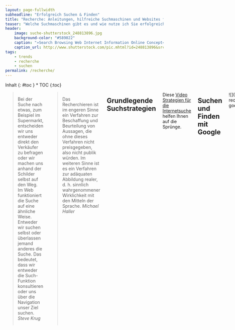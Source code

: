 ```yaml
---
layout: page-fullwidth
subheadline: "Erfolgreich Suchen & Finden"
title: "Recherche: Anleitungen, hilfreiche Suchmaschinen und Websites für die Recherche"
teaser: "Welche Suchmaschinen gibt es und wie nutze ich Sie erfolgreich? Wie filtere ich Suchanfragen bereits mit der Suchmaschine? Anleitungen, Tipps und Tricks für die erfolgreiche Suche."
header:
    image: suche-shutterstock_248813896.jpg
    background-color: "#589022"
    caption: "»Search Browsing Web Internet Information Online Concept« von Shutterstock"
    caption_url: http://www.shutterstock.com/pic.mhtml?id=248813896&src=id
tags:
    - trends
    - recherche
    - suchen
permalink: /recherche/
---
```

<div class="row">
<div class="medium-5 medium-push-7 columns" markdown="1">
<div class="panel radius" markdown="1">
Inhalt
{: #toc }
*  TOC
{:toc}
</div>
</div><!-- /.medium-5.columns -->


<div class="medium-7 medium-pull-5 columns" markdown="1">

> Bei der Suche nach etwas, zum Beispiel im Supermarkt, entscheiden wir uns entweder direkt den Verkäufer zu befragen oder wir machen uns anhand der Schilder selbst auf den Weg. Im Web funktioniert die Suche auf eine ähnliche Weise. Entweder wir suchen selbst oder überlassen jemand anderes die Suche. Das bedeutet, dass wir entweder die Such-Funktion konsultieren oder uns über die Navigation unser Ziel suchen. <cite>Steve Krug</cite>

> Das Recherchieren ist im engeren Sinne ein Verfahren zur Beschaffung und Beurteilung von Aussagen, die ohne dieses Verfahren nicht preisgegeben, also nicht publik würden. Im weiteren Sinne ist es ein Verfahren zur adäquaten Abbildung realer, d. h. sinnlich wahrgenommener Wirklichkeit mit den Mitteln der Sprache. <cite>Michael Haller</cite>


## Grundlegende Suchstrategien

Diese [Video Strategien für die Internetsuche][4] helfen Ihnen auf die Sprünge.




## Suchen und Finden mit Google

![]({{ site.urlimg }}text-recherche-google_logo_animation.gif)

Die Google-Suchmaske ist ein mächtiges Werkzeug, wenn man die wichtigsten Befehle bzw. Parameter kennt. Die Parameter müssen Sie sich nicht unbedingt auswendig können, dafür gibt es die [erweiterte Suche von Google mit mehr Suchoptionen][6].

Es schadet aber nicht ihrem Gedächtnis, wenn Sie es ein wenig trainieren. Ich bin mir sicher, Sie werden in ihrem Leben noch viel mit Google suchen und wenn Sie die Befehle kennen, erleichtert das unnötige Klickerei und spart Ihnen vor allem Zeit.




Begriffe erläutert Google, wenn Sie `definiere` plus einen Suchbegriff in die Suchmaske eingibt.

[definiere XHTML](http://www.google.de/search?q=definiere+xhtml)
{: .button.radius.info.tiny }


Mit Google können Sie auch gezielt *nur eine Website durchsuchen*. Geben Sie dazu `site:website-namen.de` plus Suchbegriffe ein. Der Paramter `site:` plus die Website-Domain befiehlt der Suchmaschine nur diese eine Domain zu durchsuchen.

Finden Sie auf Phlow z.B. nicht die Seminare für Journalismus, können Sie auf die Mithilfe von Google zurückgreifen. 

[site:phlow.de Seminare Journalismus Schreiben](http://www.google.de/search?q=site%3Aphlow.de+seminare+journalismus+schreiben)
{: .button.radius.info.tiny }


Mit `filetype:` sucht man gezielt nach Dateitypen. Möglich sind die Dateiendungen .pdf, .xls, .ps, .doc, .ppt oder .rtf.

[filetype:pdf social media umfrage](http://www.google.de/search?q=filetype%3Apdf+social+media+umfrage)
{: .button.radius.info.tiny }




Mit `intitle:` durchsuchen Sie gezielt den Titel eines Dokumentes nach einem Suchbegriff. Möchten Sie nach mehreren Begriffen suchen, tippen Sie `allintitle:` in die Suchmaske.

[intitle:netlabel](http://www.google.de/search?q=intitle%3Anetlabel)
{: .button.radius.info.tiny }

[allintitle:mp3 download musik](http://www.google.de/search?q=allintitle%3Amp3+download+musik)
{: .button.radius.info.tiny }

Mit `inurl:` durchsuchen Sie den Google-Index gezielt nach URL-Adressen.

[inurl:netaudio](http://www.google.de/search?hl=de&q=inurl%3Anetaudio)
{: .button.radius.info.tiny }


Über den Link Cache, unterhalb eines Suchergebnisses, ruft man eine von Google zwischengespeicherte Version der Webseite auf. Diese Funktion erlaubt oftmals den Aufruf bereits gelöschter Dokumente.




## Zeitraum der Google-Suche eingrenzen

Oft sucht man Nachrichten oder Dokumente, die in den letzten Stunden, Tagen oder Monaten stattgefunden haben oder erschienen sind. So will man zum Beispiel nach einem Sportereignis oder nach einer politischen Wahl, die Nachrichten der letzten 24 Stunden durchsuchen. Oder Sie recherchieren aktuelle Statistiken zur Verwendung von Social Media-Apps. 

Genau für diese Art von Recherche bietet Google die gezielte zeitliche Suche. Hierbei spielt der zeitliche Rahmen keine Rolle. Sie können die Suche sogar auf einen Zeitraum mit weniger als 24 Stunden begrenzen. Dazu nutzen Sie einfach den Parameter `as_qdr`, um den Zeitraum einzugrenzen.

Mit `as_qdr` können Sie drei Werte für die Suche maßschneidern. Das sind:

- `dnumber` - Anzahl vergangenener Tage (z.B.: d10)
- `wnumber` - Anzahl vergangenener Wochen
- `ynumber` - Anzahl vergangenener Jahre

Außerdem können Sie mittels des Suchparameters `as_qdr` auch die von Google zuletzt gefundenen Dokumente auflisten. Wollen Sie zum Beispiel zu einem aktuellen Thema, wie z.B. neuen Nachrichten zum Thema *absturz german wings pilot*, auf dem Laufenden bleiben, benötigen Sie einen Suchbefehl, der wie folgt aussehen könnte:

<http://www.google.com/search?q=german+wing+absturz+pilot&as_qdr=d1>

Die obige Suche zeigt alle neuen URLs zur Abfrage der Suchbegriffe *absturz german wings pilot*, des letzten Tages. Denn `d1` steht für »one day«.

Hilfreich ist die Funktion auch für Webmaster und Suchmaschinenoptimierer. Möchten Sie z.B. sehen, welche URLs der eigenen Website in den letzten 7 Tagen von Google entdeckt wurden, würde der Suchbefehl für *magazin.phlow.de* wie folgt aussehen:

<http://www.google.com/search?q=site:magazin.phlow.de&as_qdr=d7>

Während im obigen Suchbefehl der Parameter `site:magazin.phlow.de` die Suche auf die die Domain *magazin.phlow.de* beschränkt, grenzen Sie mit `as_qdr=d7` die Ergebnisse auf die letzten sieben Tage ein.



## Nachrichtenrecherche

Über die beiden Nachrichtenportale [Google News][2] und [Yahoo News][3] greift man per Suche auf einen reichhaltigen Katalog von Nachrichten zu. RSS-Feeds für die jeweilige Suche ermöglichen das Abonnement von Nachrichtentickern zu bestimmten Suchbegriffen.



## Stichwörter im Auge behalten mit Google Alert

[Google Alert][1] eignet sich hervorragend, um Schlagworte zu beobachten. Google Alert funktioniert per Email-Benachrichtigung. Sie abonnieren Schlagworte und sobald diese in Nachrichten oder in der Google-Suche neu auftauchen, benachrichtigt Sie der Google Alert Service von Google.




## Websites analysieren mit Website Analyse-Tools

**Wer und was verbirgt sich hinter einer Website?**

Hilfestellung um fremde Websites zu analysieren und herauszufinden wem die Website gehört, welche Inhalte sie präsentiert und wieviel Besucher sie hat.

Um den Traffic und die »Bonität« fremder Websites zu überprüfen, eignet sich  Alexa. Mit Alexa können Sie Websites vergleichen.


### Besitzer einer Website (Domain, Internetadresse) herausfinden

![]({{ site.urlimg }}whois-domaintools.jpg)

Um den Besitzer einer deutschen Domain zu recherchieren, greift man auf die Datenbank der DENIC zurück. Die [DENIC](http://www.denic.de/) ist die zentrale Registrierungsstelle für alle deutschen Domains der Top Level Domain .de. Um den Besitzer einer Domain herauszufinden, müssen Sie lediglich den Domainnamen ohne *.de* in das Suchfeld eingeben. Bei Zeit.de wäre das einfach nur `zeit`. Anschließend müssen Sie nur noch ein Captcha lösen.

Um einen Besitzer einer internationalen Domain zu recherchieren – z.B. Domains mit Endungen wie .org, .com oder .net – nutzen Sie am Besten einen Whois-Service wie [whois.domaintools.com](http://whois.domaintools.com/). Dort geben Sie einfach die Domain ein, über die Sie mehr erfahren möchten und erhalten anschließend zahlreiche Informationen zur jeweiligen Domain. Mit Domaintools.com lassen sich auch Besitzer deutscher Domains recherchieren.







## Allgemeine Suchmaschinen

[Google](https://www.google.de)
:   80% bis 90% der Deutschen nutzen Google für die Suche

[Bing](http://www.bing.com/)
:   Bing ist die Suchmaschine von Microsoft

[duckduckgo.com](https://duckduckgo.com/)
:   DuckDuckGo ist eine Suchmaschine, die keine persönlichen Informationen sammelt.



## Blogs zum Thema Recherche

- [recherche-info.de](http://recherche-info.de/)


## Recherche nach Musikern und Bands

[Laut.de](http://www.laut.de/Artists)
:    Informationen über Musiker, Bands und Einzelkünstler

[allmusic.com](http://www.allmusic.com/)
:    Exzellenter englischsprachiger Katalog für Informationen zu Bands und Musikern

[discogs.com](http://www.discogs.com/)
:   Umfangreicher Katalog mit Musikveröffentlichungen


    

## Filmrecherche

[www.filmstarts.de](http://www.filmstarts.de/)
:   Deutsche Website rund um Filme und Serien 

[www.imdb.com](http://www.imdb.com/)
:    Datenbank und Community rund um Filme und Schauspieler

[www.allmovie.com](http://www.allmovie.com/)
:   Internet-Datenbank  mit zahlreichen Filminformationen

[www.metacritic.com](http://www.metacritic.com/)
:   Metacritic sammelt Filmkritiken und erstellt daraus einen allgemeinen Wert

[rottentomatoes.com](http://www.rottentomatoes.com/)
:   Rotten Tomatoes sammelt Filmkritiken und erstellt daraus einen allgemeinen Wert



## Spezial Recherche

[www.copyscape.com](http://www.copyscape.com/)
:   Suchmaschine die nach Textplagiaten einer Webseite sucht

[www.dpma.de](http://www.dpma.de)
:   Deutsches Patent- und Markenamt - Recherche nach Marken und Patenten



## Website Recherche

[www.alexa.com](http://www.alexa.com/)
:   Recherche für die Auswertung von Qualität, Traffic und Verlinkung einer Website





</div><!-- /.medium-7.columns -->
</div><!-- /.row -->





 [1]: http://www.google.com/alerts
 [2]: http://news.google.de
 [3]: http://de.news.yahoo.com
 [4]: https://www.commoncraft.com/video/strategien-f%C3%BCr-die-internetsuche-klarem-deutsch
 [5]: #
 [6]: http://www.google.de/advanced_search
 [7]: #
 [8]: #
 [9]: #
 [10]: #